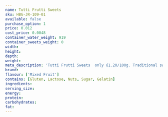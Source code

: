 ```yaml
---
name: Tutti Frutti Sweets 
sku: HBG-JR-109-01
available: false
purchase_option: 1
price: 0.012
cost_price: 0.0048
container_water_weight: 919
container_sweets_weight: 0
width: 
height: 
depth: 
weight: 
meta_description: 'Tutti Frutti Sweets  only ú1.20/100g. Traditional sweets and more at Humbugs Confectionery Store. Specialists in satisfying your sweet tooth!'
brand: 
flavour: ['Mixed Fruit']
contains: [Gluten, Lactose, Nuts, Sugar, Gelatin]
ingredients: 
serving_size: 
energy: 
protein: 
carbohydrates: 
fat: 
---
```

